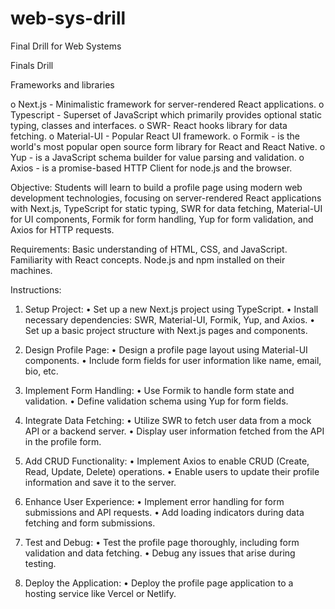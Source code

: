 # web-sys-drill
Final Drill for Web Systems

Finals Drill

Frameworks and libraries

o Next.js - Minimalistic framework for server-rendered React applications.
o Typescript - Superset of JavaScript which primarily provides optional static typing, classes and interfaces.
o SWR- React hooks library for data fetching.
o Material-UI - Popular React UI framework.
o Formik - is the world's most popular open source form library for React and React Native.
o Yup - is a JavaScript schema builder for value parsing and validation.
o Axios - is a promise-based HTTP Client for node.js and the browser.

Objective:
Students will learn to build a profile page using modern web development technologies, focusing on
server-rendered React applications with Next.js, TypeScript for static typing, SWR for data fetching,
Material-UI for UI components, Formik for form handling, Yup for form validation, and Axios for HTTP
requests.

Requirements:
Basic understanding of HTML, CSS, and JavaScript.
Familiarity with React concepts.
Node.js and npm installed on their machines.

Instructions:

1. Setup Project:
• Set up a new Next.js project using TypeScript.
• Install necessary dependencies: SWR, Material-UI, Formik, Yup, and Axios.
• Set up a basic project structure with Next.js pages and components.

2. Design Profile Page:
• Design a profile page layout using Material-UI components.
• Include form fields for user information like name, email, bio, etc.

3. Implement Form Handling:
• Use Formik to handle form state and validation.
• Define validation schema using Yup for form fields.

4. Integrate Data Fetching:
• Utilize SWR to fetch user data from a mock API or a backend server.
• Display user information fetched from the API in the profile form.

5. Add CRUD Functionality:
• Implement Axios to enable CRUD (Create, Read, Update, Delete) operations.
• Enable users to update their profile information and save it to the server.

6. Enhance User Experience:
• Implement error handling for form submissions and API requests.
• Add loading indicators during data fetching and form submissions.

7. Test and Debug:
• Test the profile page thoroughly, including form validation and data fetching.
• Debug any issues that arise during testing.

8. Deploy the Application:
• Deploy the profile page application to a hosting service like Vercel or Netlify.